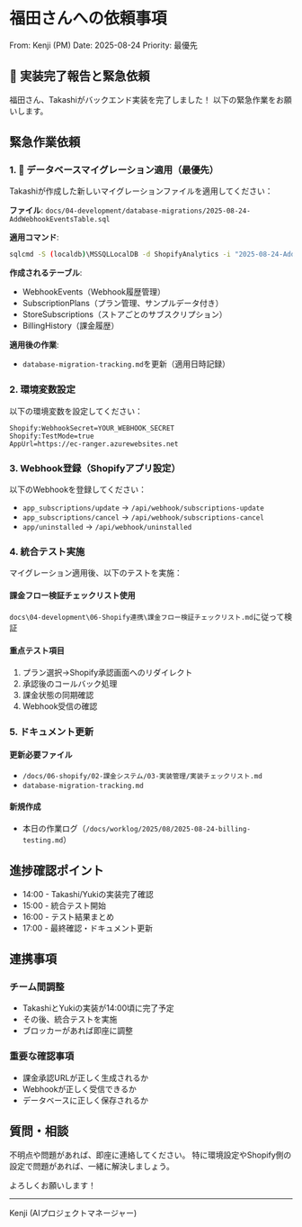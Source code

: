 # 福田さんへの依頼事項
From: Kenji (PM)
Date: 2025-08-24
Priority: 最優先

## 🎉 実装完了報告と緊急依頼

福田さん、Takashiがバックエンド実装を完了しました！
以下の緊急作業をお願いします。

## 緊急作業依頼

### 1. 🚨 データベースマイグレーション適用（最優先）

Takashiが作成した新しいマイグレーションファイルを適用してください：

**ファイル**: `docs/04-development/database-migrations/2025-08-24-AddWebhookEventsTable.sql`

**適用コマンド**:
```bash
sqlcmd -S (localdb)\MSSQLLocalDB -d ShopifyAnalytics -i "2025-08-24-AddWebhookEventsTable.sql"
```

**作成されるテーブル**:
- WebhookEvents（Webhook履歴管理）
- SubscriptionPlans（プラン管理、サンプルデータ付き）
- StoreSubscriptions（ストアごとのサブスクリプション）
- BillingHistory（課金履歴）

**適用後の作業**:
- `database-migration-tracking.md`を更新（適用日時記録）

### 2. 環境変数設定

以下の環境変数を設定してください：
```
Shopify:WebhookSecret=YOUR_WEBHOOK_SECRET
Shopify:TestMode=true
AppUrl=https://ec-ranger.azurewebsites.net
```

### 3. Webhook登録（Shopifyアプリ設定）

以下のWebhookを登録してください：
- `app_subscriptions/update` → `/api/webhook/subscriptions-update`
- `app_subscriptions/cancel` → `/api/webhook/subscriptions-cancel`
- `app/uninstalled` → `/api/webhook/uninstalled`

### 4. 統合テスト実施

マイグレーション適用後、以下のテストを実施：

#### 課金フロー検証チェックリスト使用
`docs\04-development\06-Shopify連携\課金フロー検証チェックリスト.md`に従って検証

#### 重点テスト項目
1. プラン選択→Shopify承認画面へのリダイレクト
2. 承認後のコールバック処理
3. 課金状態の同期確認
4. Webhook受信の確認

### 5. ドキュメント更新

#### 更新必要ファイル
- `/docs/06-shopify/02-課金システム/03-実装管理/実装チェックリスト.md`
- `database-migration-tracking.md`

#### 新規作成
- 本日の作業ログ（`/docs/worklog/2025/08/2025-08-24-billing-testing.md`）

## 進捗確認ポイント

- 14:00 - Takashi/Yukiの実装完了確認
- 15:00 - 統合テスト開始
- 16:00 - テスト結果まとめ
- 17:00 - 最終確認・ドキュメント更新

## 連携事項

### チーム間調整
- TakashiとYukiの実装が14:00頃に完了予定
- その後、統合テストを実施
- ブロッカーがあれば即座に調整

### 重要な確認事項
- 課金承認URLが正しく生成されるか
- Webhookが正しく受信できるか
- データベースに正しく保存されるか

## 質問・相談

不明点や問題があれば、即座に連絡してください。
特に環境設定やShopify側の設定で問題があれば、一緒に解決しましょう。

よろしくお願いします！

---
Kenji (AIプロジェクトマネージャー)